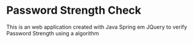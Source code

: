# Password Strength Check

This is an web application created with Java Spring em JQuery to verify Password Strength using a algorithm
